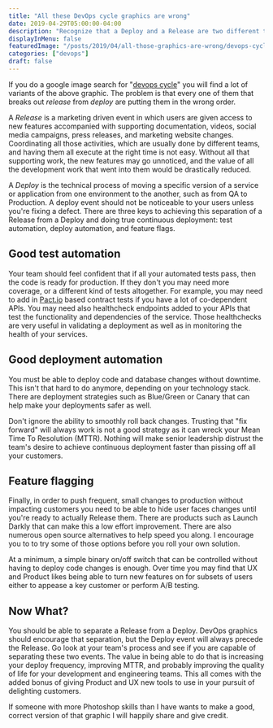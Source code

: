 ```yaml
---
title: "All these DevOps cycle graphics are wrong"
date: 2019-04-29T05:00:00-04:00
description: "Recognize that a Deploy and a Release are two different things and adjust your tools and process to take advantage of that fact."
displayInMenu: false
featuredImage: "/posts/2019/04/all-those-graphics-are-wrong/devops-cycle.png"
categories: ["devops"]
draft: false
---
```

If you do a google image search for "[devops cycle](http://lmgtfy.com/?t=i&q=devops+cycle)" you will find a lot of variants of the above graphic.  The problem is that every one of them that breaks out _release_ from _deploy_ are putting them in the wrong order.

A _Release_ is a marketing driven event in which users are given access to new features accompanied with supporting documentation, videos, social media campaigns, press releases, and marketing website changes.  Coordinating all those activities, which are usually done by different teams, and having them all execute at the right time is not easy.  Without all that supporting work, the new features may go unnoticed, and the value of all the development work that went into them would be drastically reduced.

A _Deploy_ is the technical process of moving a specific version of a service or application from one environment to the another, such as from QA to Production.  A deploy event should not be noticeable to your users unless you're fixing a defect.  There are three keys to achieving this separation of a Release from a Deploy and doing true continuous deployment: test automation, deploy automation, and feature flags.

## Good test automation
Your team should feel confident that if all your automated tests pass, then the code is ready for production.  If they don't you may need more coverage, or a different kind of tests altogether.  For example, you may need to add in [Pact.io](https://pact.io) based contract tests if you have a lot of co-dependent APIs.  You may need also healthcheck endpoints added to your APIs that test the functionality and dependencies of the service.  Those healthchecks are very useful in validating a deployment as well as in monitoring the health of your services.

## Good deployment automation
You must be able to deploy code and database changes without downtime.  This isn't that hard to do anymore, depending on your technology stack.  There are deployment strategies such as Blue/Green or Canary that can help make your deployments safer as well.  

Don't ignore the ability to smoothly roll back changes.  Trusting that "fix forward" will always work is not a good strategy as it can wreck your Mean Time To Resolution (MTTR).  Nothing will make senior leadership distrust the team's desire to achieve continuous deployment faster than pissing off all your customers.

## Feature flagging
Finally, in order to push frequent, small changes to production without impacting customers you need to be able to hide user faces changes until you're ready to actually Release them.  There are products such as Launch Darkly that can make this a low effort improvement.  There are also numerous open source alternatives to help speed you along.  I encourage you to to try some of those options before you roll your own solution.

At a minimum, a simple binary on/off switch that can be controlled without having to deploy code changes is enough.  Over time you may find that UX and Product likes being able to turn new features on for subsets of users either to appease a key customer or perform A/B testing.

## Now What?
You should be able to separate a Release from a Deploy.  DevOps graphics should encourage that separation, but the Deploy event will always precede the Release.  Go look at your team's process and see if you are capable of separating these two events.  The value in being able to do that is increasing your deploy frequency, improving MTTR, and probably improving the quality of life for your development and engineering teams.  This all comes with the added bonus of giving Product and UX new tools to use in your pursuit of delighting customers.

If someone with more Photoshop skills than I have wants to make a good, correct version of that graphic I will happily share and give credit.
